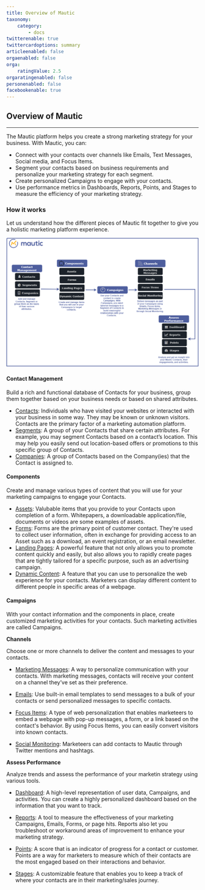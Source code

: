 ```yaml
---
title: Overview of Mautic
taxonomy:
    category:
        - docs
twitterenable: true
twittercardoptions: summary
articleenabled: false
orgaenabled: false
orga:
    ratingValue: 2.5
orgaratingenabled: false
personenabled: false
facebookenable: true
---
```


## Overview of Mautic
---

The Mautic platform helps you create a strong marketing strategy for your business. With Mautic, you can:
 - Connect with your contacts over channels like Emails, Text Messages, Social media, and Focus Items.
  - Segment your contacts based on business requirements and personalize your marketing strategy for each segment.
  - Create personalized Campaigns to engage with your contacts.
   - Use performance metrics in Dashboards, Reports, Points, and Stages to measure the efficiency of your marketing strategy.

### How it works  

Let us understand how the different pieces of Mautic fit together to give you a holistic marketing platform experience.

![Mautic Overview](mautic-overview.png)


#### Contact Management

Build a rich and functional database of Contacts for your business, group them together based on your business needs or based on shared attributes.

- [Contacts][contacts]: Individuals who have visited your websites or interacted with your business in some way. They may be known or unknown visitors. Contacts are the primary factor of a marketing automation platform.
- [Segments][segments]: A group of your Contacts that share certain attributes. For example, you may segment Contacts based on a contact’s location. This may help you easily send out location-based offers or promotions to this specific group of Contacts.
- [Companies][companies]: A group of Contacts based on the Company(ies) that the Contact is assigned to. 

 #### Components

Create and manage various types of content that you will use for your marketing campaigns to engage your Contacts.

- [Assets][assets]: Valubable items that you provide to your Contacts upon completion of a form. Whitepapers, a downloadable application/file, documents or videos are some examples of assets.
- [Forms][forms]: Forms are the primary point of customer contact. They're used to collect user information, often in exchange for providing access to an Asset such as a download, an event registration, or an email newsletter.
- [Landing Pages][landing-pages]: A powerful feature that not only allows you to promote content quickly and easily, but also allows you to rapidly create pages that are tightly tailored for a specific purpose, such as an advertising campaign.
- [Dynamic Content][dynamic-content]: A feature that you can use to personalize the web experience for your contacts. Marketers can display different content to different people in specific areas of a webpage.

#### Campaigns

With your contact information and the components in place, create customized marketing activities for  your contacts. Such marketing activities are called Campaigns.

**Channels**

Choose one or more channels to deliver the content and messages to your contacts.

- [Marketing Messages][marketing-messages]: A way to personalize  communication with your contacts. With marketing messages, contacts will receive your content on a channel they’ve set as their preference.

- [Emails][emails]: Use built-in email templates to send messages to a bulk of your contacts or send personalized messages to specific contacts.

- [Focus Items][focus-items]: A type of web personalization that enables marketeers to embed a webpage with pop-up messages, a form, or a link based on the contact's behavior. By using Focus Items, you can easily convert visitors into known contacts.

- [Social Monitoring][social-monitoring]: Marketeers can add contacts to Mautic through Twitter mentions and hashtags.

**Assess Performance**

Analyze trends and assess the performance of your marketin strategy using various tools.

- [Dashboard][dashboard]: A high-level representation of user data, Campaigns, and activities. You can create a highly personalized dashboard based on the information that you want to track.

- [Reports][reports]: A tool to measure the effectiveness of your marketing Campaigns, Emails, Forms, or page hits. Reports also let you troubleshoot or workaround areas of improvement to enhance your marketing strategy.

- [Points][points]: A score that is an indicator of progress for a contact or customer. Points are a way for marketers to measure which of their contacts are the most engaged based on their interactions and behavior.

- [Stages][stages]: A customizable feature that enables you to keep a track of where your contacts are in their marketing/sales journey.

<!---links--->

[contacts]: </contacts>
[segments]: </contacts/manage-segments>
[companies]: </companies>
[assets]: </components/assets>
[forms]: </components/forms>
[landing-pages]: </components/landing-pages>
[dynamic-content]: </components/dynamic-web-content>
[campaigns]: </campaigns>
[marketing-messages]: </channels/marketing-messages>
[emails]: </channels/emails>
[focus-items]: </channels/focus-items>
[social-monitoring]: </channels/social-monitoring>
[dashboard]: </dashboard>
[reports]: </reports>
[points]: </points>
[stages]: </stages>
